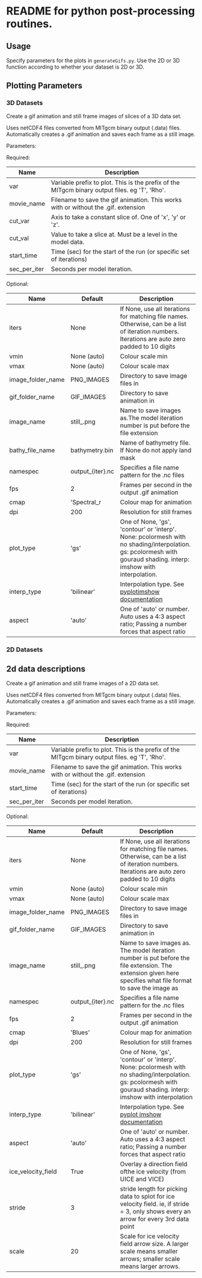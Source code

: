 # README for python post-processing routines.

## Usage
Specify parameters for the plots in `generateGifs.py`. Use the 2D or 3D function according to whether your dataset is 2D or 3D.

## Plotting Parameters

### 3D Datasets
Create a gif animation and still frame images of slices of a 3D data set.

Uses netCDF4 files converted from MITgcm binary output (.data) files.
Automatically creates a .gif animation and saves each frame as a still
image.

Parameters:

Required:

Name        |   Description
----        |   ------------------
var         |   Variable prefix to plot. This is the prefix of the MITgcm binary output files. eg 'T', 'Rho'.
movie_name  |   Filename to save the gif animation. This works with or without the .gif. extension
cut_var     |   Axis to take a constant slice of. One of 'x', 'y' or 'z'.
cut_val     |   Value to take a slice at. Must be a level in the model data.
start_time  |   Time (sec) for the start of the run (or specific set of iterations)
sec_per_iter|   Seconds per model iteration.

Optional:

Name                |   Default     |   Description
--------------------|---------------|--------------------
iters               |   None        |   If None, use all iterations for matching file names. Otherwise,  can be a list of iteration numbers. Iterations are auto zero padded to 10 digits
vmin                |   None (auto) |   Colour scale min
vmax                |   None (auto) |   Colour scale max
image_folder_name   |   PNG_IMAGES  |   Directory to save image files in
gif_folder_name     |   GIF_IMAGES  |   Directory to save animation in
image_name          |   still_.png  |   Name to save images as.The model iteration number is put before the file extension
bathy_file_name     |   bathymetry.bin| Name of bathymetry file. If None do not apply land mask
namespec            |   output_{iter}.nc    |   Specifies a file name pattern for the .nc files
fps                 |   2           |   Frames per second in the output .gif animation
cmap                |   'Spectral_r|   Colour map for animation
dpi                 |   200         |   Resolution for still frames
plot_type           |   'gs'        |   One of None, 'gs', 'contour' or 'interp'. None: pcolormesh with no shading/interpolation. gs: pcolormesh with gouraud shading. interp: imshow with interpolation.
interp_type         |   'bilinear'  |   Interpolation type. See [pyplotimshow documentation](https://matplotlib.org/api/_as_gen/matplotlib.pyplot.imshow.html)
aspect              |   'auto'      |   One of 'auto' or number. Auto uses a 4:3 aspect ratio; Passing a number forces that aspect ratio

### 2D Datasets


2d data descriptions
-----------------------------
Create a gif animation and still frame images of a 2D data set.

Uses netCDF4 files converted from MITgcm binary output (.data) files.
Automatically creates a .gif animation and saves each frame as a still
image.

Parameters:

Required:

Name        |   Description
------------|-------------------
var         |   Variable prefix to plot. This is the prefix of the MITgcm binary output files. eg 'T', 'Rho'.
movie_name  |   Filename to save the gif animation. This works with or without the .gif. extension
start_time  |   Time (sec) for the start of the run (or specific  set of iterations)
sec_per_iter|   Seconds per model iteration.

Optional:

Name                |   Default       |   Description
--------------------|---------------  |--------------------
iters               |   None          |   If None, use all iterations for matching file names. Otherwise, can be a list of iteration numbers. Iterations are auto zero padded to 10 digits
vmin                |   None (auto)   |   Colour scale min
vmax                |   None (auto)   |   Colour scale max
image_folder_name   |   PNG_IMAGES    |   Directory to save image files in
gif_folder_name     |   GIF_IMAGES    |   Directory to save animation in
image_name          |   still_.png    |   Name to save images as. The model iteration number is put before the file extension. The extension given here specifies what file format to save the image as
namespec            | output_{iter}.nc|   Specifies a file name pattern for the .nc files
fps                 |     2           |   Frames per second in the output .gif animation
cmap                |   'Blues'       |   Colour map for animation
dpi                 |   200           |   Resolution for still frames
plot_type           |   'gs'          |   One of None, 'gs', 'contour' or 'interp'. None: pcolormesh with no shading/interpolation. gs: pcolormesh with gouraud shading. interp: imshow with interpolation
interp_type         |   'bilinear'    |   Interpolation type. See [pyplot imshow documentation]( https://matplotlib.org/api/_as_gen/matplotlib.pyplot.imshow.html)
aspect              |   'auto'        |   One of 'auto' or number. Auto uses a 4:3 aspect ratio; Passing a number forces that aspect ratio
ice_velocity_field  |   True          |   Overlay a direction field ofthe ice velocity (from UICE and VICE)
stride              |   3             |   stride length for picking data to splot for ice velocity field. ie, if stride = 3, only shows every an arrow for every 3rd data point
scale               |   20            |   Scale for ice velocity field arrow size. A larger scale means smaller arrows; smaller scale means larger arrows.

